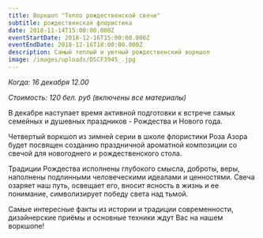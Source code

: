```yaml
---
title: Воркшоп "Тепло рождественской свечи"
subtitle: рождественская флористика
date: 2018-11-14T15:00:00.000Z
eventStartDate: 2018-12-16T15:00:00.000Z
eventEndDate: 2018-12-16T18:00:00.000Z
description: Самый теплый и уютный рождественский воркшоп
image: /images/uploads/DSCF3945_.jpg
---
```

_Когда: 16 декабря 12.00_

_Стоимость: 120 бел. руб (включены все материалы)_

В декабре наступает время активной подготовки к встрече самых семейных и душевных праздников - Рождества и Нового года.

Четвертый воркшоп из зимней серии в школе флористики Роза Азора будет посвящен созданию праздничной ароматной композиции со свечой для новогоднего и рождественского стола. 

Традиции Рождества исполнены глубокого смысла, доброты, веры, наполнены подлинными человеческими идеалами и ценностями. Свеча озаряет наш путь, освещает его, вносит ясность в жизнь и ее понимание, символизирует победу света над тьмой.

Самые интересные факты из истории и традиции современности, дизайнерские приёмы и основные техники ждут Вас на нашем воркшопе!
